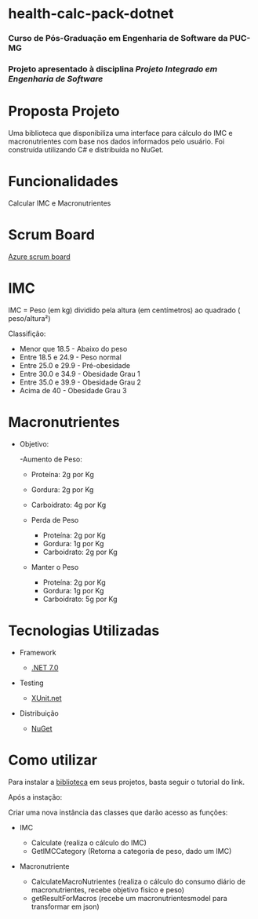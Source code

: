 # health-calc-pack-dotnet

### Curso de Pós-Graduação em Engenharia de Software da PUC-MG

### Projeto apresentado à disciplina _Projeto Integrado em Engenharia de Software_

# Proposta Projeto
Uma biblioteca que disponibiliza uma interface para cálculo do IMC e macronutrientes com base nos dados informados pelo usuário. Foi construída utilizando C# e distribuída no NuGet.

# Funcionalidades

Calcular IMC e Macronutrientes

# Scrum Board
[Azure scrum board](https://dev.azure.com/ProjetoIntegradoPucMinas/Calculadora%20IMC/_workitems/recentlyupdated/)
# IMC

IMC = Peso (em kg) dividido pela altura (em centímetros) ao quadrado ( peso/altura²)

Classifição:

- Menor que 18.5 - Abaixo do peso
- Entre 18.5 e 24.9 - Peso normal
- Entre 25.0 e 29.9 - Pré-obesidade
- Entre 30.0 e 34.9 - Obesidade Grau 1
- Entre 35.0 e 39.9 - Obesidade Grau 2
- Acima de 40 - Obesidade Grau 3

# Macronutrientes

- Objetivo:

  -Aumento de Peso:

    - Proteína: 2g por Kg
    - Gordura: 2g por Kg
    - Carboidrato: 4g por Kg

  - Perda de Peso

    - Proteína: 2g por Kg
    - Gordura: 1g por Kg
    - Carboidrato: 2g por Kg

  - Manter o Peso

    - Proteína: 2g por Kg
    - Gordura: 1g por Kg
    - Carboidrato: 5g por Kg

# Tecnologias Utilizadas

- Framework

  - [.NET 7.0](https://dotnet.microsoft.com/en-us/download/dotnet/7.0)

- Testing

  - [XUnit.net](https://xunit.net/)

- Distribuição

  - [NuGet](https://www.nuget.org/)

# Como utilizar

Para instalar a [biblioteca](https://www.nuget.org/packages/health-calc-pack-dotnet-mldzs/1.0.0) em seus projetos, basta seguir o tutorial do link.

Após a instação:

Criar uma nova instância das classes que darão acesso as funções:

- IMC
  - Calculate (realiza o cálculo do IMC)
  - GetIMCCategory (Retorna a categoria de peso, dado um IMC)

- Macronutriente
  - CalculateMacroNutrientes (realiza o cálculo do consumo diário de macronutrientes, recebe objetivo fisico e peso)
  - getResultForMacros (recebe um macronutrientesmodel para transformar em json)

